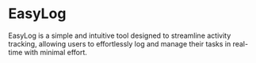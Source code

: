 # EasyLog
EasyLog is a simple and intuitive tool designed to streamline activity tracking, allowing users to effortlessly log and manage their tasks in real-time with minimal effort.
